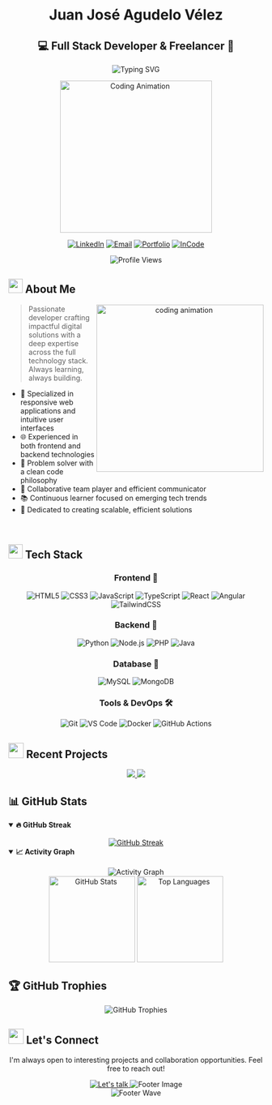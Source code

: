 # <div align="center">Juan José Agudelo Vélez</div>
## <div align="center">💻 Full Stack Developer & Freelancer 🚀</div>

<div align="center">
  
  ![Typing SVG](https://readme-typing-svg.herokuapp.com?font=Fira+Code&weight=600&size=24&pause=1000&color=61DAFB&center=true&vCenter=true&random=false&width=435&lines=Passionate+Coder;Creative+Problem+Solver;Full+Stack+Developer)

  <img src="https://media.giphy.com/media/HscDLzkO8EOTmgkhQP/giphy.gif?cid=ecf05e47nrcfbk1c8zrea32cru3fj5qym1qkgvh59efy29ki&ep=v1_gifs_search&rid=giphy.gif&ct=g" alt="Coding Animation" width="300"/>
  
  <a href="https://www.linkedin.com/in/juan-jos%C3%A9-agudelo-v%C3%A9lez-38a216271/"><img src="https://img.shields.io/badge/LinkedIn-0077B5?style=for-the-badge&logo=linkedin&logoColor=white" alt="LinkedIn"/></a>
  <a href="mailto:Josefovelez22@gmail.com"><img src="https://img.shields.io/badge/Email-EA4335?style=for-the-badge&logo=gmail&logoColor=white" alt="Email"/></a>
  <a href="https://pastuporta-170224.vercel.app/#"><img src="https://img.shields.io/badge/Portfolio-000000?style=for-the-badge&logo=vercel&logoColor=white" alt="Portfolio"/></a>
  <a href="https://incode-three.vercel.app/index.html"><img src="https://img.shields.io/badge/InCode-5865F2?style=for-the-badge&logo=dev.to&logoColor=white" alt="InCode"/></a>
  
  ![Profile Views](https://komarev.com/ghpvc/?username=Josefo22&style=flat-square&color=blueviolet)
</div>

## <img src="https://media.giphy.com/media/hvRJCLFzcasrR4ia7z/giphy.gif" width="28"> About Me

<div align="center">
  <img align="right" src="https://media.giphy.com/media/L1R1tvI9svkIWwpVYr/giphy.gif" width="330" alt="coding animation">
</div>

> Passionate developer crafting impactful digital solutions with a deep expertise across the full technology stack. Always learning, always building.

- 🚀 Specialized in responsive web applications and intuitive user interfaces
- 🌐 Experienced in both frontend and backend technologies
- 🔧 Problem solver with a clean code philosophy
- 🤝 Collaborative team player and efficient communicator
- 📚 Continuous learner focused on emerging tech trends
- 🌟 Dedicated to creating scalable, efficient solutions

<br clear="right"/>

## <img src="https://media2.giphy.com/media/QssGEmpkyEOhBCb7e1/giphy.gif?cid=ecf05e47a0n3gi1bfqntqmob8g9aid1oyj2wr3ds3mg700bl&rid=giphy.gif" width="28"> Tech Stack

<div align="center">

  ### Frontend 🎨
  ![HTML5](https://img.shields.io/badge/HTML5-E34F26?style=for-the-badge&logo=html5&logoColor=white)
  ![CSS3](https://img.shields.io/badge/CSS3-1572B6?style=for-the-badge&logo=css3&logoColor=white)
  ![JavaScript](https://img.shields.io/badge/JavaScript-F7DF1E?style=for-the-badge&logo=javascript&logoColor=black)
  ![TypeScript](https://img.shields.io/badge/TypeScript-3178C6?style=for-the-badge&logo=typescript&logoColor=white)
  ![React](https://img.shields.io/badge/React-61DAFB?style=for-the-badge&logo=react&logoColor=black)
  ![Angular](https://img.shields.io/badge/Angular-DD0031?style=for-the-badge&logo=angular&logoColor=white)
  ![TailwindCSS](https://img.shields.io/badge/Tailwind_CSS-38B2AC?style=for-the-badge&logo=tailwind-css&logoColor=white)

  ### Backend 🔐
  ![Python](https://img.shields.io/badge/Python-3776AB?style=for-the-badge&logo=python&logoColor=white)
  ![Node.js](https://img.shields.io/badge/Node.js-339933?style=for-the-badge&logo=nodedotjs&logoColor=white)
  ![PHP](https://img.shields.io/badge/PHP-777BB4?style=for-the-badge&logo=php&logoColor=white)
  ![Java](https://img.shields.io/badge/Java-ED8B00?style=for-the-badge&logo=openjdk&logoColor=white)

  ### Database 💾
  ![MySQL](https://img.shields.io/badge/MySQL-4479A1?style=for-the-badge&logo=mysql&logoColor=white)
  ![MongoDB](https://img.shields.io/badge/MongoDB-47A248?style=for-the-badge&logo=mongodb&logoColor=white)


  ### Tools & DevOps 🛠️
  ![Git](https://img.shields.io/badge/Git-F05032?style=for-the-badge&logo=git&logoColor=white)
  ![VS Code](https://img.shields.io/badge/VS_Code-007ACC?style=for-the-badge&logo=visual-studio-code&logoColor=white)
  ![Docker](https://img.shields.io/badge/Docker-2496ED?style=for-the-badge&logo=docker&logoColor=white)
  ![GitHub Actions](https://img.shields.io/badge/GitHub_Actions-2088FF?style=for-the-badge&logo=github-actions&logoColor=white)

</div>

## <img src="https://media.giphy.com/media/iY8CRBdQXODJSCERIr/giphy.gif" width="30"> Recent Projects

<div align="center">
  <a href="https://github.com/Josefo22/IA-Emociones">
    <img src="https://github-readme-stats.vercel.app/api/pin/?username=Josefo22&repo=IA-Emociones&theme=radical&hide_border=true&bg_color=0D1117&title_color=C9D1D9&icon_color=61DAFB&text_color=8B949E" />
  </a>
  <a href="https://github.com/Josefo22/Sis_ventas3">
    <img src="https://github-readme-stats.vercel.app/api/pin/?username=Josefo22&repo=Sis_ventas3&theme=radical&hide_border=true&bg_color=0D1117&title_color=C9D1D9&icon_color=61DAFB&text_color=8B949E" />
  </a>
</div>

## 📊 GitHub Stats

<details open>
  <summary><b>🔥 GitHub Streak</b></summary>
  <br>
  <div align="center">
    <a href="https://github.com/Josefo22">
      <img src="https://github-readme-streak-stats.herokuapp.com/?user=Josefo22&theme=radical&hide_border=true&background=0D1117&stroke=0D1117&fire=FF1CF7&currStreakNum=FF1CF7&sideLabels=61DAFB&currStreakLabel=61DAFB&ring=FE428E&sideNums=FF1CF7" alt="GitHub Streak" />
    </a>
  </div>
</details>

<details open>
  <summary><b>📈 Activity Graph</b></summary>
  <br>
  <div align="center">
    <img src="https://github-readme-activity-graph.vercel.app/graph?username=Josefo22&theme=tokyo-night&hide_border=true" alt="Activity Graph">
  </div>
</details>

<div align="center">
  <img src="https://github-readme-stats.vercel.app/api?username=Josefo22&show_icons=true&theme=radical&hide_border=true&count_private=true&bg_color=0D1117&title_color=C9D1D9&icon_color=61DAFB&text_color=8B949E" alt="GitHub Stats" height="170" />
  <img src="https://github-readme-stats.vercel.app/api/top-langs/?username=Josefo22&layout=compact&theme=radical&hide_border=true&bg_color=0D1117&title_color=C9D1D9&icon_color=61DAFB&text_color=8B949E" alt="Top Languages" height="170" />
</div>

## 🏆 GitHub Trophies
<div align="center">
  <img src="https://github-profile-trophy.vercel.app/?username=Josefo22&theme=radical&no-frame=true&no-bg=true&margin-w=10&margin-h=10&row=1&column=6" alt="GitHub Trophies">
</div>


## <img src="https://media.giphy.com/media/LnQjpWaON8nhr21vNW/giphy.gif" width="30"> Let's Connect

<div align="center">
  <p>I'm always open to interesting projects and collaboration opportunities. Feel free to reach out!</p>
  
  <a href="https://www.linkedin.com/in/juan-jos%C3%A9-agudelo-v%C3%A9lez-38a216271/">
    <img src="https://img.shields.io/badge/Let's_talk-0077B5?style=for-the-badge&logo=linkedin&logoColor=white" alt="Let's talk" />
  </a>
  
  <img src="https://raw.githubusercontent.com/Trilokia/Trilokia/379277808c61ef204768a61bbc5d25bc7798ccf1/bottom_header.svg" alt="Footer Image">
</div>

<!--START_SECTION:waka-->
<!--END_SECTION:waka-->

<div align="center">
  <img src="https://capsule-render.vercel.app/api?type=waving&color=gradient&height=100&section=footer" alt="Footer Wave">
</div>
